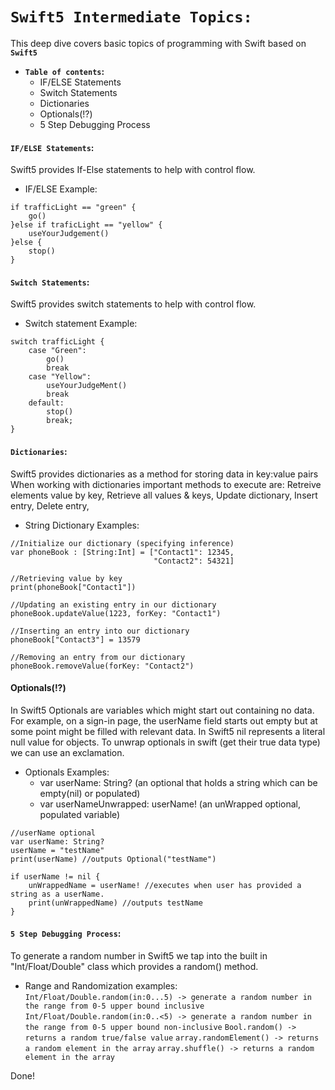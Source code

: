 # **`Swift5 Intermediate Topics:`**

This deep dive covers basic topics of programming with Swift based on **`Swift5`**

-  **`Table of contents`:**
    - IF/ELSE Statements
    - Switch Statements    
    - Dictionaries
    - Optionals(!?)
    - 5 Step Debugging Process

#### **`IF/ELSE Statements`:**
Swift5 provides If-Else statements to help with control flow.

- IF/ELSE Example:
```
if trafficLight == "green" {
    go()
}else if traficLight == "yellow" {
    useYourJudgement()
}else {
    stop()
}
```  

#### **`Switch Statements`:**
Swift5 provides switch statements to help with control flow.

- Switch statement Example:
```
switch trafficLight {
    case "Green":
        go()
        break
    case "Yellow":
        useYourJudgeMent()
        break
    default:
        stop()
        break;
}
```  
    
#### **`Dictionaries`:**
Swift5 provides dictionaries as a method for storing data in key:value pairs
When working with dictionaries important methods to execute are: Retreive elements value by key, Retrieve all values & keys, Update dictionary, Insert entry, Delete entry,

- String Dictionary Examples:
```
//Initialize our dictionary (specifying inference)
var phoneBook : [String:Int] = ["Contact1": 12345,
                                "Contact2": 54321]
                                
//Retrieving value by key
print(phoneBook["Contact1"])

//Updating an existing entry in our dictionary
phoneBook.updateValue(1223, forKey: "Contact1")

//Inserting an entry into our dictionary
phoneBook["Contact3"] = 13579

//Removing an entry from our dictionary
phoneBook.removeValue(forKey: "Contact2")
```    

#### **Optionals(!?)** 
In Swift5 Optionals are variables which might start out containing no data. 
For example, on a sign-in page, the userName field starts out empty but at some point might be filled with relevant data.
In Swift5 nil represents a literal null value for objects.
To unwrap optionals in swift (get their true data type) we can use an exclamation. 

- Optionals Examples:
    - var userName: String? (an optional that holds a string which can be empty(nil) or populated)
    - var userNameUnwrapped: userName! (an unWrapped optional, populated variable)
    
    
```
//userName optional
var userName: String?
userName = "testName"
print(userName) //outputs Optional("testName")

if userName != nil {
    unWrappedName = userName! //executes when user has provided a string as a userName.
    print(unWrappedName) //outputs testName
}
``` 

#### **`5 Step Debugging Process`:**
To generate a random number in Swift5 we tap into the built in "Int/Float/Double" class which provides a random() method.



- Range and Randomization examples:
```Int/Float/Double.random(in:0...5) -> generate a random number in the range from 0-5 upper bound inclusive```  
```Int/Float/Double.random(in:0..<5) -> generate a random number in the range from 0-5 upper bound non-inclusive``` 
```Bool.random() -> returns a random true/false value```
```array.randomElement() -> returns a random element in the array``` 
```array.shuffle() -> returns a random element in the array```



Done!




